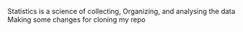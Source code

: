 Statistics is a science of collecting, Organizing, and analysing the data 
Making some changes for cloning my repo 